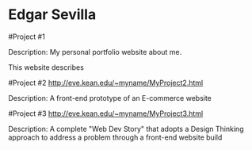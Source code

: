 # Edgar Sevilla
#Project #1

Description: My personal portfolio website about me.

This website describes


#Project #2
http://eve.kean.edu/~myname/MyProject2.html

Description: A front-end prototype of an E-commerce website

#Project #3
http://eve.kean.edu/~myname/MyProject3.html

Description: A complete "Web Dev Story" that adopts a Design Thinking approach to address a problem through a front-end website build
